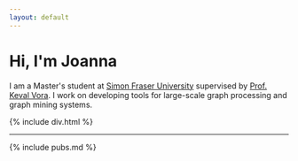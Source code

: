 ```yaml
---
layout: default
---
```


# Hi, I'm Joanna

I am a Master's student at [Simon Fraser University](https://www.sfu.ca) supervised by [Prof. Keval Vora](https://www.cs.sfu.ca/~keval/). I work on developing tools for large-scale graph processing and graph mining systems.

{% include div.html %} 
 
* * *

{% include pubs.md %}
